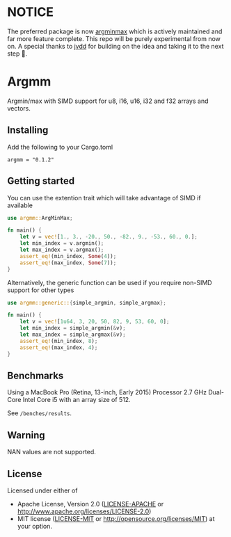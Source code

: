 # NOTICE

The preferred package is now [argminmax](https://crates.io/crates/argminmax) which is actively maintained and far more feature complete. This repo will be purely experimental from now on. A special thanks to [jvdd](https://github.com/jvdd) for building on the idea and taking it to the next step :clap:.

# Argmm

Argmin/max with SIMD support for u8, i16, u16, i32 and f32 arrays and vectors.

## Installing

Add the following to your Cargo.toml

```
argmm = "0.1.2"
```

## Getting started

You can use the extention trait which will take advantage of SIMD if available
```rust
use argmm::ArgMinMax;

fn main() {
    let v = vec![1., 3., -20., 50., -82., 9., -53., 60., 0.];
    let min_index = v.argmin();
    let max_index = v.argmax();
    assert_eq!(min_index, Some(4));
    assert_eq!(max_index, Some(7));
}
```

Alternatively, the generic function can be used if you require non-SIMD support for other types

```rust
use argmm::generic::{simple_argmin, simple_argmax};

fn main() {
    let v = vec![1u64, 3, 20, 50, 82, 9, 53, 60, 0];
    let min_index = simple_argmin(&v);
    let max_index = simple_argmax(&v);
    assert_eq!(min_index, 8);
    assert_eq!(max_index, 4);
}
```

## Benchmarks

Using a MacBook Pro (Retina, 13-inch, Early 2015) Processor 2.7 GHz Dual-Core Intel Core i5
with an array size of 512.

See `/benches/results`.

## Warning

NAN values are not supported.

## License

Licensed under either of
 * Apache License, Version 2.0 ([LICENSE-APACHE](LICENSE-APACHE) or http://www.apache.org/licenses/LICENSE-2.0)
 * MIT license ([LICENSE-MIT](LICENSE-MIT) or http://opensource.org/licenses/MIT)
at your option.
